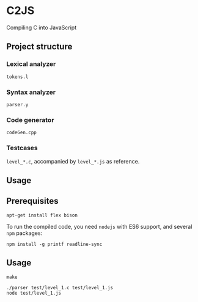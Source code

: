 # C2JS
Compiling C into JavaScript

## Project structure

### Lexical analyzer
`tokens.l`

### Syntax analyzer
`parser.y`

### Code generator
`codeGen.cpp`

### Testcases
`level_*.c`, accompanied by `level_*.js` as reference.

## Usage

## Prerequisites

    apt-get install flex bison

To run the compiled code, you need `nodejs` with ES6 support, and several `npm` packages:

    npm install -g printf readline-sync

## Usage

    make
    
    ./parser test/level_1.c test/level_1.js
    node test/level_1.js
